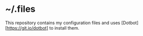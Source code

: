 # ~/.files

This repository contains my configuration files and uses [Dotbot][https://git.io/dotbot] to install them.

